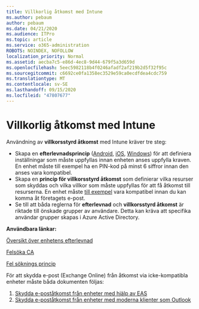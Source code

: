 ```yaml
---
title: Villkorlig åtkomst med Intune
ms.author: pebaum
author: pebaum
ms.date: 04/21/2020
ms.audience: ITPro
ms.topic: article
ms.service: o365-administration
ROBOTS: NOINDEX, NOFOLLOW
localization_priority: Normal
ms.assetid: aecba7c5-e86d-4ec8-9d44-679f5a3d659d
ms.openlocfilehash: 5eec5982118b4f0246afadf2af219b2d5f32f95c
ms.sourcegitcommit: c6692ce0fa1358ec3529e59ca0ecdfdea4cdc759
ms.translationtype: MT
ms.contentlocale: sv-SE
ms.lasthandoff: 09/15/2020
ms.locfileid: "47807677"
---
```

# <a name="conditional-access-with-intune"></a>Villkorlig åtkomst med Intune

Användning av  **villkorsstyrd åtkomst**  med Intune kräver tre steg:

- Skapa en  **efterlevnadsprincip**  ([Android](https://docs.microsoft.com/intune/compliance-policy-create-android),  [iOS](https://docs.microsoft.com/intune/compliance-policy-create-ios),  [Windows](https://docs.microsoft.com//intune/compliance-policy-create-windows)) för att definiera inställningar som måste uppfyllas innan enheten anses uppfylla kraven. En enhet måste till exempel ha en PIN-kod på minst 6 siffror innan den anses vara kompatibel.
- Skapa en **princip för villkorsstyrd åtkomst**  som definierar vilka resurser som skyddas och vilka villkor som måste uppfyllas för att få åtkomst till resurserna.  En enhet måste [till exempel](https://docs.microsoft.com/intune/tutorial-protect-email-on-unmanaged-devices#create-conditional-access-policies) vara kompatibel innan du kan komma åt företagets e-post.
- Se till att båda reglerna för **efterlevnad**  och  **villkorsstyrd åtkomst**  är riktade till önskade grupper av användare. Detta kan kräva att specifika användar grupper skapas i Azure Active Directory.

**Användbara länkar:**

[Översikt över enhetens efterlevnad](https://docs.microsoft.com/intune/device-compliance-get-started)

[Felsöka CA](https://docs.microsoft.com/intune/troubleshoot-conditional-access)

[Fel söknings princip](https://docs.microsoft.com/intune/troubleshoot-policies-in-microsoft-intune)

För att skydda e-post (Exchange Online) från åtkomst via icke-kompatibla enheter måste båda dokumenten följas:

1. [Skydda e-poståtkomst från enheter med hjälp av EAS](https://docs.microsoft.com/intune/tutorial-protect-email-on-unmanaged-devices)
2. [Skydda e-poståtkomst från enheter med moderna klienter som Outlook](https://docs.microsoft.com/intune/tutorial-protect-email-on-enrolled-devices)